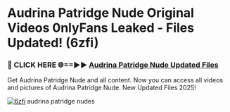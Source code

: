 # Audrina Patridge Nude Original Videos 0nlyFans Leaked - Files Updated! (6zfi)

<h3>🔴 CLICK HERE 🌐==►► <a href="https://tinyurl.com/yc6ubb5a" rel="nofollow">Audrina Patridge Nude Updated Files</a></h3>

Get Audrina Patridge Nude and all content. Now you can access all videos and pictures of Audrina Patridge Nude. New Updated Files 2025!

[![6zfi](https://i.imgur.com/7eu0CRL.gif)](https://tinyurl.com/yc6ubb5a)
audrina patridge nudes
